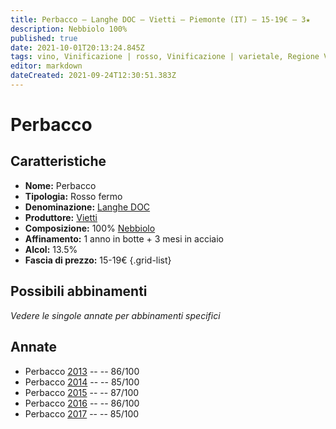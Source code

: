 ```yaml
---
title: Perbacco – Langhe DOC – Vietti – Piemonte (IT) – 15-19€ – 3★
description: Nebbiolo 100%
published: true
date: 2021-10-01T20:13:24.845Z
tags: vino, Vinificazione | rosso, Vinificazione | varietale, Regione Vino | Piemonte (IT), Vitigni | Nebbiolo, Valutazioni | 3 stelle, Prezzi | 15-19€
editor: markdown
dateCreated: 2021-09-24T12:30:51.383Z
---
```


 # Perbacco

## Caratteristiche
- **Nome:** Perbacco
- **Tipologia:** Rosso fermo
- **Denominazione:** [Langhe DOC](/denominazioni/Italia/Piemonte/DOC/Langhe) 
- **Produttore:** [Vietti](/produttori/Italia/Piemonte/Vietti)
- **Composizione:** 100% [Nebbiolo](/vitigni/Italia/bacca-nera/nebbiolo)
- **Affinamento:** 1 anno in botte + 3 mesi in acciaio 
- **Alcol:** 13.5%
- **Fascia di prezzo:** 15-19€
{.grid-list}



## Possibili abbinamenti
*Vedere le singole annate per abbinamenti specifici*

## Annate
- Perbacco [2013](vini/Italia/Piemonte/Vietti/Perbacco/2013) -- <span class="star-3"></span> -- 86/100
- Perbacco [2014](vini/Italia/Piemonte/Vietti/Perbacco/2014) -- <span class="star-3"></span> -- 85/100
- Perbacco [2015](vini/Italia/Piemonte/Vietti/Perbacco/2015) -- <span class="star-3"></span> -- 87/100
- Perbacco [2016](vini/Italia/Piemonte/Vietti/Perbacco/2016) -- <span class="star-3"></span> -- 86/100
- Perbacco [2017](vini/Italia/Piemonte/Vietti/Perbacco/2017) -- <span class="star-3"></span> -- 85/100